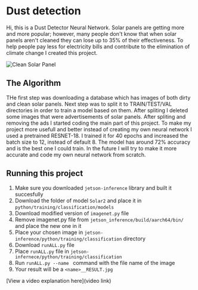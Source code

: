 # Dust detection

Hi, this is a Dust Detector Neural Network. Solar panels are getting more and more popular; however, many people don't know that when solar panels aren't cleaned they can lose up to 35% of their effectiveness.
To help people pay less for electricity bills and contribute to the elimination of climate change I created this project. 

![Clean Solar Panel](https://github.com/Czalbia/DustDetection/assets/58823176/0fa91e9b-97d0-4ab7-a36d-42f483761ead)

## The Algorithm

THe first step was downloading a database which has images of both dirty and clean solar panels. Next step was to split it to TRAIN/TEST/VAL directories in order to train a model based on them. After spliting I deleted some images that were advertisements of solar panels. After spliting and removing the ads I started coding the main part of this project. To make my project more usefull and better instead of creating my own neural network I used a pretrained RESNET-18. I trained it for 40 epochs and increased the batch size to 12, instead of default 8. The model has around 72% accuracy and is the best one I could train. In the future I will try to make it more accurate and code my own neural network from scratch. 

## Running this project

1. Make sure you downloaded `jetson-inference` library and built it succesfully
2. Download the folder of model `Solar2` and place it in `python/training/classification/models`
3. Download modified version of `imagenet.py` file
4. Remove imagenet.py file from `jetson_inference/build/aarch64/bin/` and place the new one in it
5. Place your chosen image in `jetson-inference/python/training/classification` directory
6. Download `runALL.py` file
7. Place `runALL.py` file in `jetson-infernece/python/training/classification`
8. Run `runALL.py --name ` command with the file name of the image 
9. Your result will be a `<name>__RESULT.jpg`


[View a video explanation here](video link)
